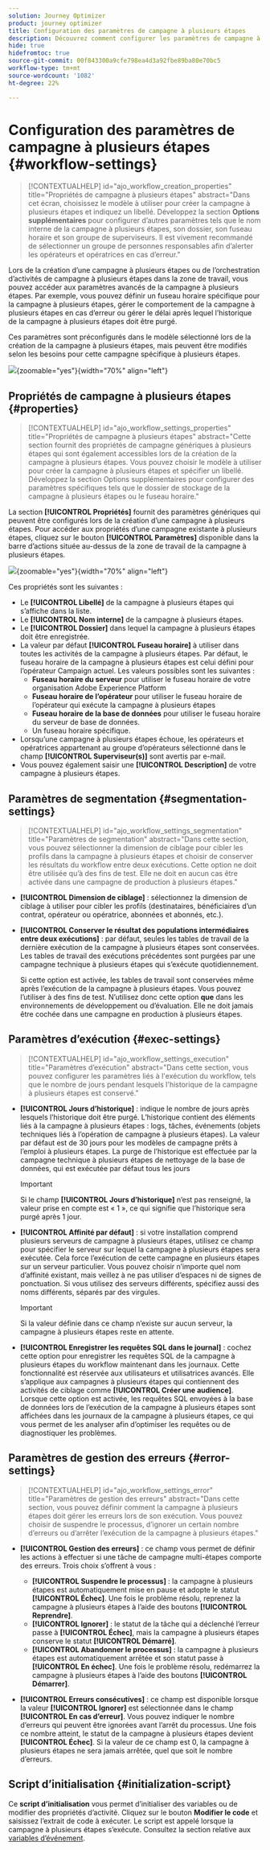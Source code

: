 ```yaml
---
solution: Journey Optimizer
product: journey optimizer
title: Configuration des paramètres de campagne à plusieurs étapes
description: Découvrez comment configurer les paramètres de campagne à plusieurs étapes avec Adobe Journey Optimizer
hide: true
hidefromtoc: true
source-git-commit: 00f843300a9cfe798ea4d3a92fbe89ba80e70bc5
workflow-type: tm+mt
source-wordcount: '1082'
ht-degree: 22%

---
```



# Configuration des paramètres de campagne à plusieurs étapes {#workflow-settings}

>[!CONTEXTUALHELP]
>id="ajo_workflow_creation_properties"
>title="Propriétés de campagne à plusieurs étapes"
>abstract="Dans cet écran, choisissez le modèle à utiliser pour créer la campagne à plusieurs étapes et indiquez un libellé. Développez la section **Options supplémentaires** pour configurer d’autres paramètres tels que le nom interne de la campagne à plusieurs étapes, son dossier, son fuseau horaire et son groupe de superviseurs. Il est vivement recommandé de sélectionner un groupe de personnes responsables afin d’alerter les opérateurs et opératrices en cas d’erreur."

Lors de la création d’une campagne à plusieurs étapes ou de l’orchestration d’activités de campagne à plusieurs étapes dans la zone de travail, vous pouvez accéder aux paramètres avancés de la campagne à plusieurs étapes. Par exemple, vous pouvez définir un fuseau horaire spécifique pour la campagne à plusieurs étapes, gérer le comportement de la campagne à plusieurs étapes en cas d’erreur ou gérer le délai après lequel l’historique de la campagne à plusieurs étapes doit être purgé.

Ces paramètres sont préconfigurés dans le modèle sélectionné lors de la création de la campagne à plusieurs étapes, mais peuvent être modifiés selon les besoins pour cette campagne spécifique à plusieurs étapes.

![](assets/workflow-settings-button.png){zoomable="yes"}{width="70%" align="left"}

## Propriétés de campagne à plusieurs étapes {#properties}

>[!CONTEXTUALHELP]
>id="ajo_workflow_settings_properties"
>title="Propriétés de campagne à plusieurs étapes"
>abstract="Cette section fournit des propriétés de campagne génériques à plusieurs étapes qui sont également accessibles lors de la création de la campagne à plusieurs étapes. Vous pouvez choisir le modèle à utiliser pour créer la campagne à plusieurs étapes et spécifier un libellé. Développez la section Options supplémentaires pour configurer des paramètres spécifiques tels que le dossier de stockage de la campagne à plusieurs étapes ou le fuseau horaire."

La section **[!UICONTROL Propriétés]** fournit des paramètres génériques qui peuvent être configurés lors de la création d’une campagne à plusieurs étapes. Pour accéder aux propriétés d’une campagne existante à plusieurs étapes, cliquez sur le bouton **[!UICONTROL Paramètres]** disponible dans la barre d’actions située au-dessus de la zone de travail de la campagne à plusieurs étapes.


![](assets/workflow-settings.png){zoomable="yes"}{width="70%" align="left"}


Ces propriétés sont les suivantes :

* Le **[!UICONTROL Libellé]** de la campagne à plusieurs étapes qui s’affiche dans la liste.
* Le **[!UICONTROL Nom interne]** de la campagne à plusieurs étapes.
* Le **[!UICONTROL Dossier]** dans lequel la campagne à plusieurs étapes doit être enregistrée.
* La valeur par défaut **[!UICONTROL Fuseau horaire]** à utiliser dans toutes les activités de la campagne à plusieurs étapes. Par défaut, le fuseau horaire de la campagne à plusieurs étapes est celui défini pour l’opérateur Campaign actuel.
Les valeurs possibles sont les suivantes :
   * **Fuseau horaire du serveur** pour utiliser le fuseau horaire de votre organisation Adobe Experience Platform
   * **Fuseau horaire de l’opérateur** pour utiliser le fuseau horaire de l’opérateur qui exécute la campagne à plusieurs étapes
   * **Fuseau horaire de la base de données** pour utiliser le fuseau horaire du serveur de base de données.
   * Un fuseau horaire spécifique.
* Lorsqu’une campagne à plusieurs étapes échoue, les opérateurs et opératrices appartenant au groupe d’opérateurs sélectionné dans le champ **[!UICONTROL Superviseur(s)]** sont avertis par e-mail.
* Vous pouvez également saisir une **[!UICONTROL Description]** de votre campagne à plusieurs étapes.

## Paramètres de segmentation  {#segmentation-settings}

>[!CONTEXTUALHELP]
>id="ajo_workflow_settings_segmentation"
>title="Paramètres de segmentation"
>abstract="Dans cette section, vous pouvez sélectionner la dimension de ciblage pour cibler les profils dans la campagne à plusieurs étapes et choisir de conserver les résultats du workflow entre deux exécutions. Cette option ne doit être utilisée qu’à des fins de test. Elle ne doit en aucun cas être activée dans une campagne de production à plusieurs étapes."

* **[!UICONTROL Dimension de ciblage]** : sélectionnez la dimension de ciblage à utiliser pour cibler les profils (destinataires, bénéficiaires d’un contrat, opérateur ou opératrice, abonnées et abonnés, etc.).

* **[!UICONTROL Conserver le résultat des populations intermédiaires entre deux exécutions]** : par défaut, seules les tables de travail de la dernière exécution de la campagne à plusieurs étapes sont conservées. Les tables de travail des exécutions précédentes sont purgées par une campagne technique à plusieurs étapes qui s’exécute quotidiennement.

  Si cette option est activée, les tables de travail sont conservées même après l’exécution de la campagne à plusieurs étapes. Vous pouvez l’utiliser à des fins de test. N’utilisez donc cette option **que** dans les environnements de développement ou d’évaluation. Elle ne doit jamais être cochée dans une campagne en production à plusieurs étapes.

## Paramètres d’exécution  {#exec-settings}

>[!CONTEXTUALHELP]
>id="ajo_workflow_settings_execution"
>title="Paramètres d’exécution"
>abstract="Dans cette section, vous pouvez configurer les paramètres liés à l&#39;exécution du workflow, tels que le nombre de jours pendant lesquels l&#39;historique de la campagne à plusieurs étapes est conservé."

* **[!UICONTROL Jours d’historique]** : indique le nombre de jours après lesquels l’historique doit être purgé. L’historique contient des éléments liés à la campagne à plusieurs étapes : logs, tâches, événements (objets techniques liés à l’opération de campagne à plusieurs étapes). La valeur par défaut est de 30 jours pour les modèles de campagne prêts à l’emploi à plusieurs étapes. La purge de l’historique est effectuée par la campagne technique à plusieurs étapes de nettoyage de la base de données, qui est exécutée par défaut tous les jours

  >[!IMPORTANT]
  >
  >Si le champ **[!UICONTROL Jours d’historique]** n’est pas renseigné, la valeur prise en compte est « 1 », ce qui signifie que l’historique sera purgé après 1 jour.

* **[!UICONTROL Affinité par défaut]** : si votre installation comprend plusieurs serveurs de campagne à plusieurs étapes, utilisez ce champ pour spécifier le serveur sur lequel la campagne à plusieurs étapes sera exécutée. Cela force l’exécution de cette campagne en plusieurs étapes sur un serveur particulier. Vous pouvez choisir n’importe quel nom d’affinité existant, mais veillez à ne pas utiliser d’espaces ni de signes de ponctuation. Si vous utilisez des serveurs différents, spécifiez aussi des noms différents, séparés par des virgules.

  >[!IMPORTANT]
  >
  >Si la valeur définie dans ce champ n’existe sur aucun serveur, la campagne à plusieurs étapes reste en attente.


* **[!UICONTROL Enregistrer les requêtes SQL dans le journal]** : cochez cette option pour enregistrer les requêtes SQL de la campagne à plusieurs étapes du workflow maintenant dans les journaux. Cette fonctionnalité est réservée aux utilisateurs et utilisatrices avancés. Elle s’applique aux campagnes à plusieurs étapes qui contiennent des activités de ciblage comme **[!UICONTROL Créer une audience]**. Lorsque cette option est activée, les requêtes SQL envoyées à la base de données lors de l’exécution de la campagne à plusieurs étapes sont affichées dans les journaux de la campagne à plusieurs étapes, ce qui vous permet de les analyser afin d’optimiser les requêtes ou de diagnostiquer les problèmes.

## Paramètres de gestion des erreurs  {#error-settings}

>[!CONTEXTUALHELP]
>id="ajo_workflow_settings_error"
>title="Paramètres de gestion des erreurs"
>abstract="Dans cette section, vous pouvez définir comment la campagne à plusieurs étapes doit gérer les erreurs lors de son exécution. Vous pouvez choisir de suspendre le processus, d’ignorer un certain nombre d’erreurs ou d’arrêter l’exécution de la campagne à plusieurs étapes."

* **[!UICONTROL Gestion des erreurs]** : ce champ vous permet de définir les actions à effectuer si une tâche de campagne multi-étapes comporte des erreurs. Trois choix s’offrent à vous :

   * **[!UICONTROL Suspendre le processus]** : la campagne à plusieurs étapes est automatiquement mise en pause et adopte le statut **[!UICONTROL Échec]**. Une fois le problème résolu, reprenez la campagne à plusieurs étapes à l’aide des boutons **[!UICONTROL Reprendre]**.
   * **[!UICONTROL Ignorer]** : le statut de la tâche qui a déclenché l’erreur passe à **[!UICONTROL Échec]**, mais la campagne à plusieurs étapes conserve le statut **[!UICONTROL Démarré]**. <!-- TO ADD ONCE SCHEUDLER IS AVAILABLE This configuration is relevant for recurring tasks: if the branch includes a scheduler, it will start normally next time the workflow is executed.-->
   * **[!UICONTROL Abandonner le processus]** : la campagne à plusieurs étapes est automatiquement arrêtée et son statut passe à **[!UICONTROL En échec]**. Une fois le problème résolu, redémarrez la campagne à plusieurs étapes à l’aide des boutons **[!UICONTROL Démarrer]**.

* **[!UICONTROL Erreurs consécutives]** : ce champ est disponible lorsque la valeur **[!UICONTROL Ignorer]** est sélectionnée dans le champ **[!UICONTROL En cas d’erreur]**. Vous pouvez indiquer le nombre d’erreurs qui peuvent être ignorées avant l’arrêt du processus. Une fois ce nombre atteint, le statut de la campagne à plusieurs étapes devient **[!UICONTROL Échec]**. Si la valeur de ce champ est 0, la campagne à plusieurs étapes ne sera jamais arrêtée, quel que soit le nombre d’erreurs.

## Script d’initialisation {#initialization-script}

Ce **script d’initialisation** vous permet d’initialiser des variables ou de modifier des propriétés d’activité. Cliquez sur le bouton **Modifier le code** et saisissez l’extrait de code à exécuter. Le script est appelé lorsque la campagne à plusieurs étapes s’exécute. Consultez la section relative aux [variables d’événement](event-variables.md).


